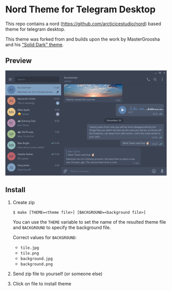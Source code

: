 # Nord Theme for Telegram Desktop

This repo contains a nord (https://github.com/arcticicestudio/nord) based theme for telegram desktop.

This theme was forked from and builds upon the work by MasterGroosha and his ["Solid Dark" theme](https://github.com/MasterGroosha/telegram-soliddark-theme).

## Preview

![Nord](nord-theme-preview.png)

## Install

1. Create zip

	```
	$ make [THEME=<theme file>] [BACKGROUND=<background file>]
	```

	You can use the `THEME` variable to set the name of the resulted theme
	file and `BACKGROUND` to specify the background file.

	Correct values for `BACKGROUND`:

	* `tile.jpg`
	* `tile.png`
	* `background.jpg`
	* `background.png`

2. Send zip file to yourself (or someone else)

3. Click on file to install theme
